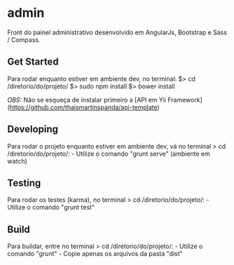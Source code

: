 # admin
Front do painel administrativo desenvolvido em AngularJs, Bootstrap e Sass / Compass.

## Get Started
Para rodar enquanto estiver em ambiente dev, no terminal:
    $> cd /diretorio/do/projeto/
    $> sudo npm install
    $> bower install

*OBS:* Não se esqueça de instalar primeiro a [API em Yii Framework] (https://github.com/thaismartinspanda/api-template)

## Developing
Para rodar o projeto enquanto estiver em ambiente dev, vá no terminal > cd /diretorio/do/projeto/:
    - Utilize o comando "grunt serve" (ambiente em watch)

## Testing
Para rodar os testes (karma), no terminal > cd /diretorio/do/projeto/:
    - Utilize o comando "grunt test"

## Build
Para buildar, entre no terminal > cd /diretorio/do/projeto/:
    - Utilize o comando "grunt"
    - Copie apenas os arquivos da pasta "dist"
